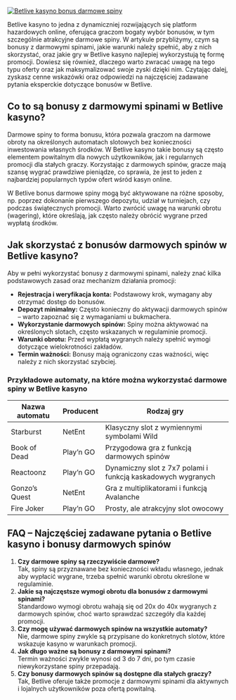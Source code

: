 [![Betlive kasyno bonus darmowe spiny](https://123-caf.pages.dev/gitsignup.png)](https://vrmoo.ru/Bt82HjjY)

<p>Betlive kasyno to jedna z dynamiczniej rozwijających się platform hazardowych online, oferująca graczom bogaty wybór bonusów, w tym szczególnie atrakcyjne darmowe spiny. W artykule przybliżymy, czym są bonusy z darmowymi spinami, jakie warunki należy spełnić, aby z nich skorzystać, oraz jakie gry w Betlive kasyno najlepiej wykorzystują tę formę promocji. Dowiesz się również, dlaczego warto zwracać uwagę na tego typu oferty oraz jak maksymalizować swoje zyski dzięki nim. Czytając dalej, zyskasz cenne wskazówki oraz odpowiedzi na najczęściej zadawane pytania eksperckie dotyczące bonusów w Betlive.</p>  <h2>Co to są bonusy z darmowymi spinami w Betlive kasyno?</h2> <p>Darmowe spiny to forma bonusu, która pozwala graczom na darmowe obroty na określonych automatach slotowych bez konieczności inwestowania własnych środków. W Betlive kasyno takie bonusy są często elementem powitalnym dla nowych użytkowników, jak i regularnych promocji dla stałych graczy. Korzystając z darmowych spinów, gracze mają szansę wygrać prawdziwe pieniądze, co sprawia, że jest to jeden z najbardziej popularnych typów ofert wśród kasyn online.</p> <p>W Betlive bonus darmowe spiny mogą być aktywowane na różne sposoby, np. poprzez dokonanie pierwszego depozytu, udział w turniejach, czy podczas świątecznych promocji. Warto zwrócić uwagę na warunki obrotu (wagering), które określają, jak często należy obrócić wygrane przed wypłatą środków.</p>  <h2>Jak skorzystać z bonusów darmowych spinów w Betlive kasyno?</h2> <p>Aby w pełni wykorzystać bonusy z darmowymi spinami, należy znać kilka podstawowych zasad oraz mechanizm działania promocji:</p> <ul>   <li><strong>Rejestracja i weryfikacja konta:</strong> Podstawowy krok, wymagany aby otrzymać dostęp do bonusów.</li>   <li><strong>Depozyt minimalny:</strong> Często konieczny do aktywacji darmowych spinów – warto zapoznać się z wymaganiami u bukmachera.</li>   <li><strong>Wykorzystanie darmowych spinów:</strong> Spiny można aktywować na określonych slotach, często wskazanych w regulaminie promocji.</li>   <li><strong>Warunki obrotu:</strong> Przed wypłatą wygranych należy spełnić wymogi dotyczące wielokrotności zakładów.</li>   <li><strong>Termin ważności:</strong> Bonusy mają ograniczony czas ważności, więc należy z nich skorzystać szybciej.</li> </ul>  <h3>Przykładowe automaty, na które można wykorzystać darmowe spiny w Betlive kasyno</h3> <table>   <thead>     <tr>       <th>Nazwa automatu</th>       <th>Producent</th>       <th>Rodzaj gry</th>     </tr>   </thead>   <tbody>     <tr>       <td>Starburst</td>       <td>NetEnt</td>       <td>Klasyczny slot z wymiennymi symbolami Wild</td>     </tr>     <tr>       <td>Book of Dead</td>       <td>Play’n GO</td>       <td>Przygodowa gra z funkcją darmowych spinów</td>     </tr>     <tr>       <td>Reactoonz</td>       <td>Play’n GO</td>       <td>Dynamiczny slot z 7x7 polami i funkcją kaskadowych wygranych</td>     </tr>     <tr>       <td>Gonzo’s Quest</td>       <td>NetEnt</td>       <td>Gra z multiplikatorami i funkcją Avalanche</td>     </tr>     <tr>       <td>Fire Joker</td>       <td>Play’n GO</td>       <td>Prosty, ale atrakcyjny slot owocowy</td>     </tr>   </tbody> </table>  <h2>FAQ – Najczęściej zadawane pytania o Betlive kasyno i bonusy darmowych spinów</h2> <ol>   <li><strong>Czy darmowe spiny są rzeczywiście darmowe?</strong><br>Tak, spiny są przyznawane bez konieczności wkładu własnego, jednak aby wypłacić wygrane, trzeba spełnić warunki obrotu określone w regulaminie.</li>   <li><strong>Jakie są najczęstsze wymogi obrotu dla bonusów z darmowymi spinami?</strong><br>Standardowo wymogi obrotu wahają się od 20x do 40x wygranych z darmowych spinów, choć warto sprawdzać szczegóły dla każdej promocji.</li>   <li><strong>Czy mogę używać darmowych spinów na wszystkie automaty?</strong><br>Nie, darmowe spiny zwykle są przypisane do konkretnych slotów, które wskazuje kasyno w warunkach promocji.</li>   <li><strong>Jak długo ważne są bonusy z darmowymi spinami?</strong><br>Termin ważności zwykle wynosi od 3 do 7 dni, po tym czasie niewykorzystane spiny przepadają.</li>   <li><strong>Czy bonusy darmowych spinów są dostępne dla stałych graczy?</strong><br>Tak, Betlive oferuje także promocje z darmowymi spinami dla aktywnych i lojalnych użytkowników poza ofertą powitalną.</li> </ol>